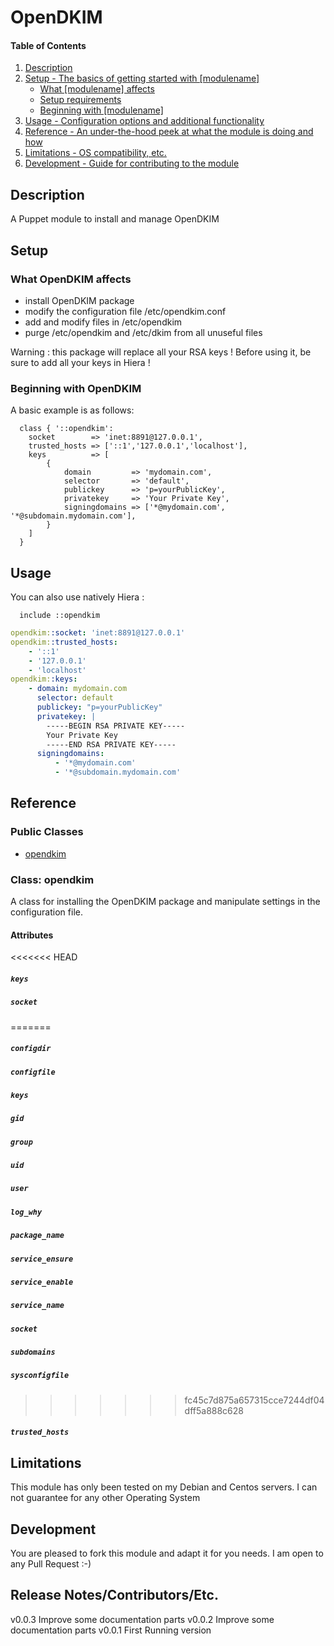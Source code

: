 # OpenDKIM

#### Table of Contents

1. [Description](#description)
2. [Setup - The basics of getting started with [modulename]](#setup)
    * [What [modulename] affects](#what-[modulename]-affects)
    * [Setup requirements](#setup-requirements)
    * [Beginning with [modulename]](#beginning-with-[modulename])
3. [Usage - Configuration options and additional functionality](#usage)
4. [Reference - An under-the-hood peek at what the module is doing and how](#reference)
5. [Limitations - OS compatibility, etc.](#limitations)
6. [Development - Guide for contributing to the module](#development)

## Description

A Puppet module to install and manage OpenDKIM

## Setup

### What OpenDKIM affects 

* install OpenDKIM package
* modify the configuration file /etc/opendkim.conf
* add and modify files in /etc/opendkim
* purge /etc/opendkim and /etc/dkim from all unuseful files

Warning : this package will replace all your RSA keys ! Before using it, be sure to add all your keys in Hiera !

### Beginning with OpenDKIM	

A basic example is as follows:

```puppet
  class { '::opendkim':
    socket        => 'inet:8891@127.0.0.1',
    trusted_hosts => ['::1','127.0.0.1','localhost'],
    keys          => [
        { 
            domain         => 'mydomain.com',
            selector       => 'default',
            publickey      => 'p=yourPublicKey',
            privatekey     => 'Your Private Key',
            signingdomains => ['*@mydomain.com', '*@subdomain.mydomain.com'],
        }
    ]
  }
```

## Usage

You can also use natively Hiera :


```puppet
  include ::opendkim
```

```yaml
opendkim::socket: 'inet:8891@127.0.0.1'
opendkim::trusted_hosts:
    - '::1'
    - '127.0.0.1'
    - 'localhost'
opendkim::keys:
    - domain: mydomain.com
      selector: default
      publickey: "p=yourPublicKey"
      privatekey: | 
        -----BEGIN RSA PRIVATE KEY-----
        Your Private Key
        -----END RSA PRIVATE KEY-----
      signingdomains: 
          - '*@mydomain.com'
          - '*@subdomain.mydomain.com'
```

## Reference

### Public Classes

* [opendkim](#class-opendkim)

### Class: opendkim

A class for installing the OpenDKIM package and manipulate settings in the
configuration file.

#### Attributes

<<<<<<< HEAD
##### `keys`
##### `socket`
=======
##### `configdir`
##### `configfile`
##### `keys`
##### `gid`
##### `group`
##### `uid`
##### `user`
##### `log_why`
##### `package_name`
##### `service_ensure`
##### `service_enable`
##### `service_name`
##### `socket`
##### `subdomains`
##### `sysconfigfile`
>>>>>>> fc45c7d875a657315cce7244df04dff5a888c628
##### `trusted_hosts`

## Limitations

This module has only been tested on my Debian and Centos servers. I can not guarantee for any other Operating System

## Development

You are pleased to fork this module and adapt it for you needs. I am open to any Pull Request :-)

## Release Notes/Contributors/Etc. 

v0.0.3 Improve some documentation parts
v0.0.2 Improve some documentation parts
v0.0.1 First Running version

